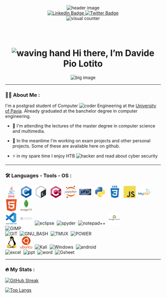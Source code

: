 <div id="header" align="center">
  <img src="https://media.giphy.com/media/jdPMeyv9rn0hZHh8n9/giphy.gif" width="200" alt="header image" title="header image"/>
</div>

<div id="badges" align="center">
  <a href="https://www.linkedin.com/in/davide-lotito/">
    <img src="https://img.shields.io/badge/LinkedIn-blue?style=for-the-badge&logo=linkedin&logoColor=white" alt="LinkedIn Badge" title="LinkedIn Badge"/>
  </a>
  <a href="https://twitter.com/LotitoDavidePio">
    <img src="https://img.shields.io/badge/Twitter-blue?style=for-the-badge&logo=twitter&logoColor=white" alt="Twitter Badge" title="Twitter Badge"/>
  </a>
</div>

<div align="center">
  <img src="https://komarev.com/ghpvc/?username=Davide-Lotito&style=flat-square&color=blue" alt="visual counter" title="visual counter"/>
</div>

<br><br>

<h1 align="center">
  <img src="https://media.giphy.com/media/hvRJCLFzcasrR4ia7z/giphy.gif" width="30px" alt="waving hand" title="waving hand"/>
  Hi there, I’m Davide Pio Lotito
</h1>

<div align="center">
  <img src="https://media.giphy.com/media/QpVUMRUJGokfqXyfa1/giphy.gif" alt="big image" alt="big image" width="80%" height="200"/>
</div>

---

### :man_technologist: About Me :
I'm a postgrad student of Computer <img src="https://media.giphy.com/media/WUlplcMpOCEmTGBtBW/giphy.gif" width="30" alt="coder" title="coder"> Engineering at the [University of Pavia](https://web.unipv.it/). Already graduated at the banchelor degree in computer engineering. 

- :telescope: I'm attending the lectures of the master degree in computer science and multimedia.

- :seedling:  In the meantime I'm working on exam projects and other personal projects. Some of these are available here on github.

- :zap: in my spare time I enjoy HTB <img src="https://media.giphy.com/media/lp3GUtG2waC88/giphy.gif" width="30" title="hacker" alt="hacker"> and read about cyber security

---

### :hammer_and_wrench: Languages - Tools - OS :
<div>
  <img src="https://github.com/devicons/devicon/blob/master/icons/java/java-original-wordmark.svg" title="Java" alt="Java" width="40" height="40"/>&nbsp;
  <img src="https://github.com/devicons/devicon/blob/master/icons/c/c-original.svg" title="C" alt="C" width="40" height="40"/>&nbsp;
  <img src="https://github.com/devicons/devicon/blob/master/icons/bash/bash-plain.svg" title="Bash" alt="Bash" width="40" height="40"/>&nbsp;
  <img src="https://github.com/devicons/devicon/blob/master/icons/cplusplus/cplusplus-original.svg" title="C++" alt="C++" width="40" height="40"/>&nbsp;
  <img src="https://github.com/devicons/devicon/blob/master/icons/jupyter/jupyter-original-wordmark.svg" title="Jupyter" alt="Jupyter" width="40" height="40"/>&nbsp;
  <img src="https://github.com/devicons/devicon/blob/master/icons/php/php-original.svg" title="pHp" alt="pHp" width="40" height="40"/>&nbsp;
  <img src="https://github.com/devicons/devicon/blob/master/icons/python/python-original.svg" title="Python" alt="Python" width="40" height="40"/>&nbsp;
  <img src="https://github.com/devicons/devicon/blob/master/icons/css3/css3-plain-wordmark.svg"  title="CSS3" alt="CSS" width="40" height="40"/>&nbsp;
  <img src="https://github.com/devicons/devicon/blob/master/icons/javascript/javascript-original.svg" title="JavaScript" alt="JavaScript" width="40" height="40"/>&nbsp;
  <img src="https://github.com/devicons/devicon/blob/master/icons/mysql/mysql-original-wordmark.svg" title="MySQL"  alt="MySQL" width="40" height="40"/>&nbsp;
  <img src="https://github.com/devicons/devicon/blob/master/icons/html5/html5-original.svg" title="HTML5" alt="HTML" width="40" height="40"/>&nbsp;
  <img src="https://github.com/devicons/devicon/blob/master/icons/mongodb/mongodb-original-wordmark.svg" title="mongoDB" alt="mongoDB" width="40" height="40"/>&nbsp;
  <br>
  <img src="https://github.com/devicons/devicon/blob/master/icons/vscode/vscode-original-wordmark.svg" title="vscode" alt="vscode" width="40" height="40"/>&nbsp;
  <img src="https://github.com/devicons/devicon/blob/master/icons/atom/atom-original-wordmark.svg" title="atom" alt="atom" width="40" height="40"/>&nbsp;
  <img src="https://img.shields.io/badge/Eclipse-2C2255?style=for-the-badge&logo=eclipse&logoColor=white" title="eclipse" alt="eclipse" width="100" height="40"/>&nbsp;
  <img src="https://img.shields.io/badge/Spyder%20Ide-FF0000?style=for-the-badge&logo=spyder%20ide&logoColor=white" title="spyder" alt="spyder" width="100" height="40"/>&nbsp;
  <img src="https://img.shields.io/badge/Notepad++-90E59A.svg?style=for-the-badge&logo=notepad%2B%2B&logoColor=black" title="notepad++" alt="notepad++" width="100" height="40"/>&nbsp;
  <img src="https://github.com/devicons/devicon/blob/master/icons/googlecloud/googlecloud-original-wordmark.svg" title="GCP" alt="GCP" width="40" height="40"/>&nbsp;
  <br>
  <img src="https://img.shields.io/badge/gimp-5C5543?style=for-the-badge&logo=gimp&logoColor=white" title="GIMP" alt="GIMP" width="100" height="40"/>&nbsp;
  <br>
  <img src="https://img.shields.io/badge/GIT-E44C30?style=for-the-badge&logo=git&logoColor=white" title="GIT" alt="GIT" width="100" height="40"/>&nbsp;
  <img src="https://img.shields.io/badge/GNU%20Bash-4EAA25?style=for-the-badge&logo=GNU%20Bash&logoColor=white" title="GNU-BASH" alt="GNU_BASH" width="100" height="40"/>&nbsp;
  <img src="https://img.shields.io/badge/tmux-1BB91F?style=for-the-badge&logo=tmux&logoColor=white" title="TMUX" alt="TMUX" width="100" height="40"/>&nbsp;
  <img src="https://img.shields.io/badge/powershell-5391FE?style=for-the-badge&logo=powershell&logoColor=white" title="POWER" alt="POWER" width="100" height="40"/>&nbsp;
  <br>
  <img src="https://github.com/devicons/devicon/blob/master/icons/linux/linux-original.svg" title="linux" alt="linux" width="40" height="40"/>&nbsp;
  <img src="https://github.com/devicons/devicon/blob/master/icons/ubuntu/ubuntu-plain-wordmark.svg" title="Ubuntu" alt="Ubuntu" width="40" height="40"/>&nbsp;
  <img src="https://img.shields.io/badge/Kali_Linux-557C94?style=for-the-badge&logo=kali-linux&logoColor=white" title="Kali" alt="Kali" width="100" height="40"/>&nbsp;
  <img src="https://img.shields.io/badge/Windows-0078D6?style=for-the-badge&logo=windows&logoColor=white" title="Windows" alt="Windows" width="100" height="40"/>&nbsp;
  <img src="https://img.shields.io/badge/Android-3DDC84?style=for-the-badge&logo=android&logoColor=white" title="android" alt="android" width="100" height="40"/>&nbsp;
  <br>
  <img src="https://img.shields.io/badge/Microsoft_Excel-217346?style=for-the-badge&logo=microsoft-excel&logoColor=white" title="excel" alt="excel" width="100" height="40"/>&nbsp;
  <img src="https://img.shields.io/badge/Microsoft_PowerPoint-B7472A?style=for-the-badge&logo=microsoft-powerpoint&logoColor=white" title="ppt" alt="ppt" width="100" height="40"/>&nbsp;
  <img src="https://img.shields.io/badge/Microsoft_Word-2B579A?style=for-the-badge&logo=microsoft-word&logoColor=white" title="word" alt="word" width="100" height="40"/>&nbsp;
  <img src="https://img.shields.io/badge/Google%20Sheets-34A853?style=for-the-badge&logo=google-sheets&logoColor=white" title="Gsheet" alt="Gsheet" width="100" height="40"/>&nbsp;
</div>


---

### :fire: My Stats :
[![GitHub Streak](http://github-readme-streak-stats.herokuapp.com?user=Davide-Lotito&theme=dark&background=000000)](https://git.io/streak-stats)

[![Top Langs](https://github-readme-stats.vercel.app/api/top-langs/?username=Davide-Lotito&layout=compact&theme=vision-friendly-dark)](https://github.com/anuraghazra/github-readme-stats)

